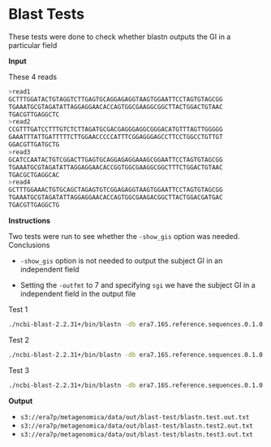 # Blast Tests

These tests were done to check whether blastn outputs the GI in a particular field

**Input**

These 4 reads

```bash
>read1
GCTTTGGATACTGTAGGTCTTGAGTGCAGGAGAGGTAAGTGGAATTCCTAGTGTAGCGG
TGAAATGCGTAGATATTAGGAGGAACACCAGTGGCGAAGGCGGCTTACTGGACTGTAAC
TGACGTTGAGGCTC
>read2
CCGTTTGATCCTTTGTCTCTTAGATGCGACGAGGGAGGCGGGACATGTTTAGTTGGGGG
GAAATTTATTGATTTTTCTTGGAACCCCCATTTCGGAGGGAGCCTTCCTGGCCTGTTGT
GGACGTTGATGCTG
>read3
GCATCCAATACTGTCGGACTTGAGTGCAGGAGAGGAAAGCGGAATTCCTAGTGTAGCGG
TGAAATGCGTAGATATTAGGAGGAACACCGGTGGCGAAGGCGGCTTTCTGGACTGTAAC
TGACGCTGAGGCAC
>read4
GCTTTGGAAACTGTGCAGCTAGAGTGTCGGAGAGGTAAGTGGAATTCCTAGTGTAGCGG
TGAAATGCGTAGATATTAGGAGGAACACCAGTGGCGAAGACGGCTTACTGGACGATGAC
TGACGTTGAGGCTG
```

**Instructions**

Two tests were run to see whether the `-show_gis` option was needed. Conclusions

- `-show_gis` option is not needed to output the subject GI in an independent field

- Setting the `-outfmt` to 7 and specifying `sgi` we have the subject GI in a independent field in the output file

Test 1

```bash
./ncbi-blast-2.2.31+/bin/blastn -db era7.16S.reference.sequences.0.1.0.fasta -query reads.fasta -out blastn.test.out.txt -outfmt "7 qseqid qlen sseqid sgi sacc slen qstart qend sstart send evalue" -show_gis  -num_alignments 10
```

Test 2

```bash
./ncbi-blast-2.2.31+/bin/blastn -db era7.16S.reference.sequences.0.1.0.fasta -query reads.fasta -out blastn.test2.out.txt -outfmt "7 qseqid qlen sseqid sgi sacc slen qstart qend sstart send evalue"  -num_alignments 10
```

Test 3

```bash
./ncbi-blast-2.2.31+/bin/blastn -db era7.16S.reference.sequences.0.1.0.fasta -query reads.fasta -out blastn.test3.out.txt -outfmt "10 qseqid qlen sseqid sgi sacc slen qstart qend sstart send evalue"  -num_alignments 10
```



**Output**

- `s3://era7p/metagenomica/data/out/blast-test/blastn.test.out.txt`
- `s3://era7p/metagenomica/data/out/blast-test/blastn.test2.out.txt`
- `s3://era7p/metagenomica/data/out/blast-test/blastn.test3.out.txt`
